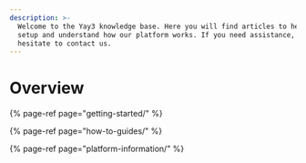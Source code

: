 ```yaml
---
description: >-
  Welcome to the Yay3 knowledge base. Here you will find articles to help you
  setup and understand how our platform works. If you need assistance, do not
  hesitate to contact us.
---
```


# Overview

{% page-ref page="getting-started/" %}



{% page-ref page="how-to-guides/" %}

{% page-ref page="platform-information/" %}

